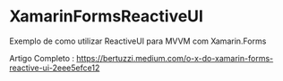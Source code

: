# XamarinFormsReactiveUI

Exemplo de como utilizar ReactiveUI para MVVM com Xamarin.Forms
 
 Artigo Completo : https://bertuzzi.medium.com/o-x-do-xamarin-forms-reactive-ui-2eee5efce12
